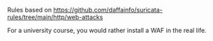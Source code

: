 Rules based on https://github.com/daffainfo/suricata-rules/tree/main/http/web-attacks

For a university course, you would rather install a WAF in the real life.
